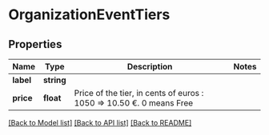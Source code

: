 # OrganizationEventTiers

## Properties
Name | Type | Description | Notes
------------ | ------------- | ------------- | -------------
**label** | **string** |  | 
**price** | **float** | Price of the tier, in cents of euros : 1050 &#x3D;&gt; 10.50 €. 0 means Free | 

[[Back to Model list]](../../README.md#documentation-for-models) [[Back to API list]](../../README.md#documentation-for-api-endpoints) [[Back to README]](../../README.md)

